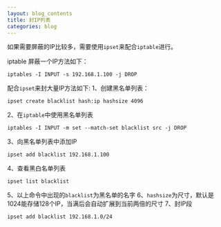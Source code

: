 ```yaml
---
layout: blog_contents
title: 封IP列表
categories: blog
---
```


如果需要屏蔽的IP比较多，需要使用`ipset`来配合`iptable`进行。

iptable 屏蔽一个IP方法如下：
```
iptables -I INPUT -s 192.168.1.100 -j DROP
```

配合`ipset`来封大量IP方法如下:
1、创建黑名单列表：
```
ipset create blacklist hash:ip hashsize 4096
```
2、在`iptable`中使用黑名单列表
```
iptables -I INPUT -m set --match-set blacklist src -j DROP
```
3、向黑名单列表中添加IP
```
ipset add blacklist 192.168.1.100
```
4、查看黑白名单列表
```
ipset list blacklist
```
5、以上命令中出现的`blacklist`为黑名单的名字
6、`hashsize`为尺寸，默认是1024能存储128个IP，当满后会自动扩展到当前两倍的尺寸
7、封IP段
```
ipset add blacklist 192.168.1.0/24
```
